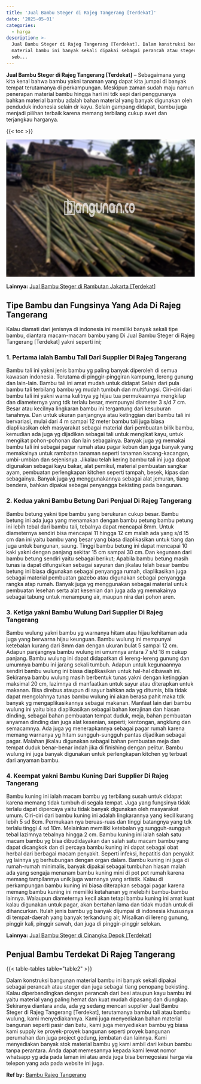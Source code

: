 ```yaml
---
title: 'Jual Bambu Steger di Rajeg Tangerang [Terdekat]'
date: '2025-05-01'
categories:
  - harga
description: >-
  Jual Bambu Steger di Rajeg Tangerang [Terdekat]. Dalam konstruksi bangunan
  material bambu ini banyak sekali dipakai sebagai perancah atau steger dan juga
  seb...
---
```


**Jual Bambu Steger di Rajeg Tangerang \[Terdekat\]** – Sebagaimana yang kita kenal bahwa bambu yakni tanaman yang dapat kita jumpai di banyak tempat terutamanya di perkampungan. Meskipun zaman sudah maju namun penerapan material bambu hingga hari ini tdk sepi dari penggunanya bahkan material bambu adalah bahan material yang banyak digunakan oleh penduduk indonesia selain dr kayu. Selain gampang didapat, bambu juga menjadi pilihan terbaik karena memang terbilang cukup awet dan terjangkau harganya.

{{< toc >}}

![Jual Bambu Steger di Rajeg Tangerang [Terdekat]](/images/jual-bambu-tali-06.png)

**Lainnya:** [Jual Bambu Steger di Rambutan Jakarta \[Terdekat\]](https://bambu.bangunan.co/jual-bambu-steger-di-rambutan-jakarta-terdekat/)

## Tipe Bambu dan Fungsinya Yang Ada Di Rajeg Tangerang

Kalau diamati dari jenisnya di indonesia ini memiliki banyak sekali tipe bambu, diantara macam-macam bambu yang Di Jual Bambu Steger di Rajeg Tangerang \[Terdekat\] yakni seperti ini;

### 1\. Pertama ialah Bambu Tali Dari Supplier Di Rajeg Tangerang

Bambu tali ini yakni jenis bambu yg paling banyak diperoleh di semua kawasan indonesia. Terutama di pinggir-pinggiran kampung, lereng gunung dan lain-lain. Bambu tali ini amat mudah untuk didapat Selain dari pula bambu tali terbilang bambu yg mudah tumbuh dan multifungsi. Ciri-ciri dari bambu tali ini yakni warna kulitnya yg hijau tua permukaannya mengkilap dan diameternya yang tdk terlalu besar, mempunyai diameter 3 s/d 7 cm. Besar atau kecilnya lingkaran bambu ini tergantung dari kesuburan tanahnya. Dan untuk ukuran panjangnya atau ketinggian dari bambu tali ini bervariasi, mulai dari 4 m sampai 12 meter bambu tali juga biasa diaplikasikan oleh masyarakat sebagai material dari pembuatan bilik bambu, kemudian ada juga yg dijadikan sebagai tali untuk mengikat kayu, untuk mengikat pohon-pohonan dan lain sebagainya. Banyak juga yg memakai bambu tali ini sebagai pagar rumah atau pagar kebun dan juga banyak yang memakainya untuk rambatan tanaman seperti tanaman kacang-kacangan, umbi-umbian dan sejenisnya. Jikalau telah kering bambu tali ini juga dapat digunakan sebagai kayu bakar, alat pemikul, material pembuatan sangkar ayam, pembuatan perlengkapan kitchen seperti tampah, besek, kipas dan sebagainya. Banyak juga yg menggunakannya sebagai alat jemuran, tiang bendera, bahkan dipakai sebagai penyangga bekisting pada bangunan.

### 2\. Kedua yakni Bambu Betung Dari Penjual Di Rajeg Tangerang

Bambu betung yakni tipe bambu yang berukuran cukup besar. Bambu betung ini ada juga yang menamakan dengan bambu petung bambu petung ini lebih tebal dari bambu tali, tebalnya dapat mencapai 8mm. Untuk diameternya sendiri bisa mencapai 11 hingga 12 cm malah ada yang s/d 15 cm dan ini yaitu bambu yang besar yang biasa diaplikasikan untuk tiang dan juga untuk bangunan, saung. Tinggi bambu betung ini dapat mencapai 10 kaki yakni dengan panjang sekitar 15 cm sampai 30 cm. Dan kegunaan dari bambu betung sendiri yaitu sebagai berikut; Apabila bambu betung masih tunas ia dapat difungsikan sebagai sayuran dan jikalau telah besar bambu betung ini biasa digunakan sebagai penyangga rumah, diaplikasikan juga sebagai material pembuatan gazebo atau digunakan sebagai penyangga rangka atap rumah. Banyak juga yg menggunakan sebagai material untuk pembuatan lesehan serta alat kesenian dan juga ada yg memakainya sebagai tabung untuk menampung air, maupun nira dari pohon aren.

### 3\. Ketiga yakni Bambu Wulung Dari Supplier Di Rajeg Tangerang

Bambu wulung yakni bambu yg warnanya hitam atau hijau kehitaman ada juga yang berwarna hijau keunguan. Bambu wulung ini mempunyai ketebalan kurang dari 8mm dan dengan ukuran bulat 5 sampai 12 cm. Adapun panjangnya bambu wulung ini umumnya antara 7 s/d 18 m cukup panjang. Bambu wulung ini dapat didapatkan di lereng-lereng gunung dan umumnya bambu ini jarang sekali tumbuh. Adapun untuk kegunaannya sendiri bambu wulung ini biasa diaplikasikan untuk hal-hal dibawah ini. Sekiranya bambu wulung masih berbentuk tunas yakni dengan ketinggian maksimal 20 cm, lazimnya di manfaatkan untuk sayur atau diterapkan untuk makanan. Bisa direbus ataupun di sayur bahkan ada yg ditumis, bila tidak dapat mengolahnya tunas bambu wulung ini akan berasa pahit maka tdk banyak yg mengaplikasikannya sebagai makanan. Manfaat lain dari bambu wulung ini yaitu bisa diaplikasikan sebagai bahan kerajinan dan hiasan dinding, sebagai bahan pembuatan tempat duduk, meja, bahan pembuatan anyaman dinding dan juga alat kesenian, seperti; kentongan, angklung dan semacamnya. Ada juga yg menerapkannya sebagai pagar rumah karena memang warnanya yg hitam sungguh-sungguh pantas dijadikan sebagai pagar. Malahan jikalau digunakan sebagai bahan pembuatan meja dan tempat duduk benar-benar indah jika di finishing dengan pelitur. Bambu wulung ini juga banyak digunakan untuk perlengkapan kitchen yg terbuat dari anyaman bambu.

### 4\. Keempat yakni Bambu Kuning Dari Supplier Di Rajeg Tangerang

Bambu kuning ini ialah macam bambu yg terbilang susah untuk didapat karena memang tidak tumbuh di segala tempat. Juga yang fungsinya tidak terlalu dapat dipercaya yaitu tidak banyak digunakan oleh masyarakat umum. Ciri-ciri dari bambu kuning ini adalah lingkarannya yang kecil kurang lebih 5 sd 8cm. Permukaan nya beruas-ruas dan tinggi batangnya yang tdk terlalu tinggi 4 sd 10m. Melainkan memiliki ketebalan yg sungguh-sungguh tebal lazimnya tebalnya hingga 2 cm. Bambu kuning ini ialah salah satu macam bambu yg bisa dibudidayakan dan salah satu macam bambu yang dapat dicangkok dan di percaya bambu kuning ini dapat sebagai obat herbal dari berbagai macam penyakit. Seperti infeksi, hepatitis dan penyakit yg lainnya yg berhubungan dengan organ dalam. Bambu kuning ini juga di rumah-rumah minimalis, banyak dipakai sebagai tumbuhan hiasan malah ada yang sengaja menanam bambu kuning mini di pot pot rumah karena memang tampilannya unik juga warnanya yang artistik. Kalau di perkampungan bambu kuning ini biasa diterapkan sebagai pagar karena memang bambu kuning ini memiliki ketahanan yg melebihi bambu-bambu lainnya. Walaupun diameternya kecil akan tetapi bambu kuning ini amat kuat kalau digunakan untuk pagar, akan bertahan lama dan tidak mudah untuk di dihancurkan. Itulah jenis bambu yg banyak dijumpai di indonesia khususnya di tempat-daerah yang banyak terkandung air, Misalkan di lereng gunung, pinggir kali, pinggir sawah, dan juga di pinggir-pinggir selokan.

**Lainnya:** [Jual Bambu Steger di Cinangka Depok \[Terdekat\]](https://bambu.bangunan.co/jual-bambu-steger-di-cinangka-depok-terdekat/)

## Penjual Bambu Terdekat Di Rajeg Tangerang

{{< table-tables table="table2" >}}

Dalam konstruksi bangunan material bambu ini banyak sekali dipakai sebagai perancah atau steger dan juga sebagai tiang penopang bekisting. Kalau diperbandingkan dengan perancah dari besi ataupun kayu bambu ini yaitu material yang paling hemat dan kuat mudah dipasang dan diungkap. Sekiranya diantara anda, ada yg sedang mencari supplier Jual Bambu Steger di Rajeg Tangerang \[Terdekat\], terutamanya bambu tali atau bambu wulung, kami menyediakannya. Kami juga menyediakan bahan material bangunan seperti pasir dan batu, kami juga menyediakan bambu yg biasa kami supply ke proyek-proyek bangunan seperti proyek bangunan perumahan dan juga project gedung, jembatan dan lainnya. Kami menyediakan banyak stok material bambu yg kami ambil dari kebun bambu tanpa perantara. Anda dapat memesannya kepada kami lewat nomor whatsapp yg ada pada laman ini atau anda juga bisa bernegosiasi harga via telepon yang ada pada website ini juga.

**Ref by:** [Bambu Rajeg Tangerang](https://id.wikipedia.org/wiki/Bambu)
